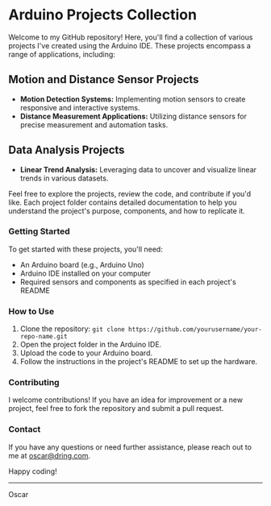 

# Arduino Projects Collection

Welcome to my GitHub repository! Here, you'll find a collection of various projects I've created using the Arduino IDE. These projects encompass a range of applications, including:

## Motion and Distance Sensor Projects
- **Motion Detection Systems:** Implementing motion sensors to create responsive and interactive systems.
- **Distance Measurement Applications:** Utilizing distance sensors for precise measurement and automation tasks.

## Data Analysis Projects
- **Linear Trend Analysis:** Leveraging data to uncover and visualize linear trends in various datasets.

Feel free to explore the projects, review the code, and contribute if you'd like. Each project folder contains detailed documentation to help you understand the project's purpose, components, and how to replicate it.

### Getting Started
To get started with these projects, you'll need:
- An Arduino board (e.g., Arduino Uno)
- Arduino IDE installed on your computer
- Required sensors and components as specified in each project's README

### How to Use
1. Clone the repository: `git clone https://github.com/yourusername/your-repo-name.git`
2. Open the project folder in the Arduino IDE.
3. Upload the code to your Arduino board.
4. Follow the instructions in the project's README to set up the hardware.

### Contributing
I welcome contributions! If you have an idea for improvement or a new project, feel free to fork the repository and submit a pull request.

### Contact
If you have any questions or need further assistance, please reach out to me at oscar@dring.com.

Happy coding!

---

Oscar
